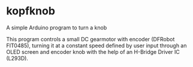 # kopfknob
A simple Arduino program to turn a knob

This program controls a small DC gearmotor with encoder (DFRobot FIT0485), turning it at a constant speed defined by user input through an OLED screen and encoder knob with
the help of an H-Bridge Driver IC (L293D). 

